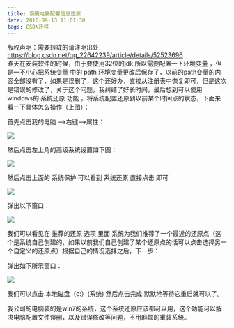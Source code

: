 ```yaml
---
title: 误删电脑配置信息还原
date: 2016-09-13 11:01:30
tags: CSDN迁移
---
```

 版权声明：需要转载的请注明出处 https://blog.csdn.net/qq_22642239/article/details/52523696   
   昨天在安装软件的时候，由于要使用32位的jdk 所以需要配置一下环境变量 ，但是一不小心把系统变量 中的 path 环境变量更改后保存了，以前的path变量的内容全部没有了，如果是误删了，这个还好办，直接从注册表中恢复即可，但是这次是错误的修改了，关于这个问题，我纠结了好长时间，最后想到可以使用windows的 系统还原 功能 ，将系统配置还原到以前某个时间点的状态，下面来看一下具体怎么操作（上图）：

 首先点击我的电脑 -->右键-->属性：

 ![](https://img-blog.csdn.net/20160913104755697?watermark/2/text/aHR0cDovL2Jsb2cuY3Nkbi5uZXQv/font/5a6L5L2T/fontsize/400/fill/I0JBQkFCMA==/dissolve/70/gravity/Center)  


 

 然后点击左上角的高级系统设置如下图：

 

 ![](https://img-blog.csdn.net/20160913104803079?watermark/2/text/aHR0cDovL2Jsb2cuY3Nkbi5uZXQv/font/5a6L5L2T/fontsize/400/fill/I0JBQkFCMA==/dissolve/70/gravity/Center)  


 

 然后点击上面的 系统保护 可以看到 系统还原 直接点击 即可

 ![](https://img-blog.csdn.net/20160913104810291?watermark/2/text/aHR0cDovL2Jsb2cuY3Nkbi5uZXQv/font/5a6L5L2T/fontsize/400/fill/I0JBQkFCMA==/dissolve/70/gravity/Center)  


 

 弹出以下窗口：

 ![](https://img-blog.csdn.net/20160913104814885?watermark/2/text/aHR0cDovL2Jsb2cuY3Nkbi5uZXQv/font/5a6L5L2T/fontsize/400/fill/I0JBQkFCMA==/dissolve/70/gravity/Center)  


 我们可以看见在 推荐的还原 选项 里面 系统为我们推荐了一个最近的还原点（这个是系统自己创建的，如果以前我们自己创建了某个还原点的话可以点击选择另一个自定义的还原点）根据自己的情况选择之后，下一步：

 

 弹出如下所示窗口：

 ![](https://img-blog.csdn.net/20160913104818338?watermark/2/text/aHR0cDovL2Jsb2cuY3Nkbi5uZXQv/font/5a6L5L2T/fontsize/400/fill/I0JBQkFCMA==/dissolve/70/gravity/Center)  


 我们可以点击 本地磁盘（c:）(系统) 然后点击完成 默默地等待它重启就可以了。

 

 

 我公司的电脑装的是win7的系统，这个系统还原应该都可以用，这个功能可以解决电脑配置文件误删，以及错误修改等问题，不用麻烦的重装系统。

   
 
